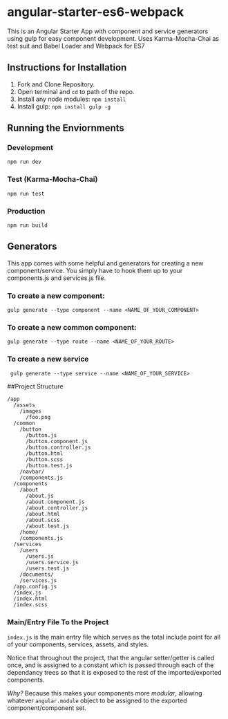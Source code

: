 # angular-starter-es6-webpack 

This is an Angular Starter App with component and service generators using gulp for easy component development. Uses Karma-Mocha-Chai as test suit and Babel Loader and Webpack for ES7

## Instructions for Installation
1. Fork and Clone Repository.
2. Open terminal and `cd` to path of the repo.
3. Install any node modules: `npm install`
4. Install gulp: `npm install gulp -g`

## Running the Enviornments
### Development
` npm run dev `

### Test (Karma-Mocha-Chai)
` npm run test `

### Production
` npm run build `


## Generators
This app comes with some helpful and generators for creating a new component/service. You simply have to hook them up to your components.js and services.js file.

### To create a new component:
` gulp generate --type component --name <NAME_OF_YOUR_COMPONENT> `

### To create a new common component:

` gulp generate --type route --name <NAME_OF_YOUR_ROUTE> `

### To create a new service

`  gulp generate --type service --name <NAME_OF_YOUR_SERVICE> `


##Project Structure

```
/app
  /assets
    /images
      /foo.png
  /common
    /button
      /button.js
      /button.component.js
      /button.controller.js
      /button.html
      /button.scss
      /button.test.js
    /navbar/
    /components.js
  /components
    /about
      /about.js
      /about.component.js
      /about.controller.js
      /about.html
      /about.scss
      /about.test.js
    /home/
    /components.js
  /services
    /users
      /users.js
      /users.service.js
      /users.test.js
    /documents/
    /services.js
  /app.config.js
  /index.js
  /index.html
  /index.scss
```

### Main/Entry File To the Project
`index.js` is the main entry file which serves as the total include point for all of your components, services, assets, and styles. 

Notice that throughout the project, that the angular setter/getter is called once, and is assigned to a constant which is passed through each of the dependancy trees so that it is exposed to the rest of the imported/exported components. 

_Why?_ Because this makes your components more *modular*, allowing whatever `angular.module` object to be assigned to the exported component/component set.


### 
